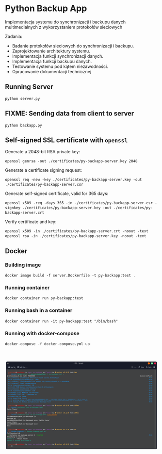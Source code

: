 # Python Backup App

Implementacja systemu do synchronizacji i backupu danych multimedialnych z wykorzystaniem protokołów sieciowych
  
Zadania:
-	Badanie protokołów sieciowych do synchronizacji i backupu.
-	Zaprojektowanie architektury systemu.
-	Implementacja funkcji synchronizacji danych.
-	Implementacja funkcji backupu danych.
-	Testowanie systemu pod kątem niezawodności.
-	Opracowanie dokumentacji technicznej.

## Running Server
```shell
python server.py
```

## FIXME: Sending data from client to server
```shell
python backapp.py
```

## Self-signed SSL certificate with `openssl`
Generate a 2048-bit RSA private key:
```shell
openssl genrsa -out ./certificates/py-backapp-server.key 2048
```
Generate a certificate signing request:
```shell
openssl req -new -key ./certificates/py-backapp-server.key -out ./certificates/py-backapp-server.csr
```
Generate self-signed certificate, valid for 365 days:
```shell
openssl x509 -req -days 365 -in ./certificates/py-backapp-server.csr -signkey ./certificates/py-backapp-server.key -out ./certificates/py-backapp-server.crt
```
Verify certificate and key:
```shell
openssl x509 -in ./certificates/py-backapp-server.crt -noout -text
openssl rsa -in ./certificates/py-backapp-server.key -noout -text
```

## Docker

### Building image
```shell
docker image build -f server.Dockerfile -t py-backapp:test .
```
### Running container
```shell
docker container run py-backapp:test
```
### Running bash in a container
```shell
docker container run -it py-backapp:test "/bin/bash"
```

### Running with docker-compose
```shell
docker-compose -f docker-compose.yml up
```
\
\
![docker example 1](/screenshots/docker_1.png)

